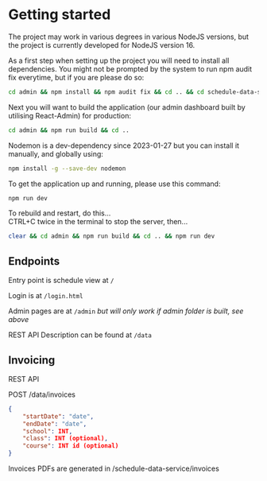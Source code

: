 # Getting started

The project may work in various degrees in various NodeJS versions, but the project is currently developed for NodeJS version 16.

As a first step when setting up the project you will need to install all dependencies. You might not be prompted by the system to run npm audit fix everytime, but if you are please do so:

```bash
cd admin && npm install && npm audit fix && cd .. && cd schedule-data-service && npm install && npm audit fix && cd .. && npm install && npm audit fix
```

Next you will want to build the application (our admin dashboard built by utilising React-Admin) for production:

```bash
cd admin && npm run build && cd ..
```

Nodemon is a dev-dependency since 2023-01-27 but you can install it manually, and globally using:
```bash
npm install -g --save-dev nodemon
```

To get the application up and running, please use this command:

```bash
npm run dev
```


To rebuild and restart, do this...  
CTRL+C twice in the terminal to stop the server, then...

```bash
clear && cd admin && npm run build && cd .. && npm run dev
```

## Endpoints

Entry point is schedule view at `/`

Login is at `/login.html`

Admin pages are at `/admin` _but will only work if admin folder is built, see above_

REST API Description can be found at `/data`


## Invoicing

REST API

POST /data/invoices

```json
{
    "startDate": "date",
    "endDate": "date",
    "school": INT,
    "class": INT (optional),
    "course": INT id (optional)
}
```

Invoices PDFs are generated in /schedule-data-service/invoices